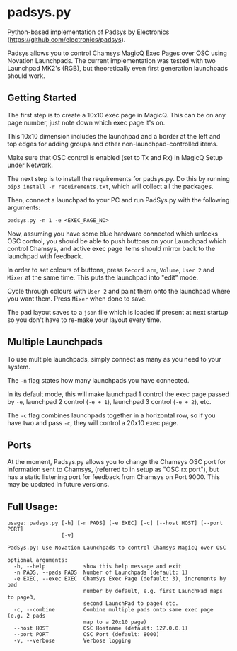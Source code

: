 # padsys.py
Python-based implementation of Padsys by Electronics (https://github.com/electronics/padsys).

Padsys allows you to control Chamsys MagicQ Exec Pages over OSC using Novation Launchpads.
The current implementation was tested with two Launchpad MK2's (RGB), but theoretically even first generation launchpads should work.

## Getting Started

The first step is to create a 10x10 exec page in MagicQ. This can be on any page number, just note down which exec page it's on.

This 10x10 dimension includes the launchpad and a border at the left and top edges for adding groups and other non-launchpad-controlled items.

Make sure that OSC control is enabled (set to Tx and Rx) in MagicQ Setup under Network.

The next step is to install the requirements for padsys.py. Do this by running `pip3 install -r requirements.txt`, which will collect all the packages.

Then, connect a launchpad to your PC and run PadSys.py with the following arguments:

```
padsys.py -n 1 -e <EXEC_PAGE_NO> 
```

Now, assuming you have some blue hardware connected which unlocks OSC control, you should be able to push buttons on your Launchpad which control Chamsys, and active exec page items should mirror back to the launchpad with feedback.

In order to set colours of buttons, press `Record arm`, `Volume`, `User 2` and `Mixer` at the same time. This puts the launchpad into "edit" mode.

Cycle through colours with `User 2` and paint them onto the launchpad where you want them. Press `Mixer` when done to save.

The pad layout saves to a `json` file which is loaded if present at next startup so you don't have to re-make your layout every time.

## Multiple Launchpads

To use multiple launchpads, simply connect as many as you need to your system.

The `-n` flag states how many launchpads you have connected.

In its default mode, this will make launchpad 1 control the exec page passed by `-e`, launchpad 2 control (`-e + 1`), launchpad 3 control (`-e + 2`), etc.

The `-c` flag combines launchpads together in a horizontal row, so if you have two and pass `-c`, they will control a 20x10 exec page.

## Ports

At the moment, Padsys.py allows you to change the Chamsys OSC port for information sent to Chamsys, (referred to in setup as "OSC rx port"), but has a static listening port for feedback from Chamsys on Port 9000. This may be updated in future versions.

## Full Usage:

```
usage: padsys.py [-h] [-n PADS] [-e EXEC] [-c] [--host HOST] [--port PORT]
                 [-v]

PadSys.py: Use Novation Launchpads to control Chamsys MagicQ over OSC

optional arguments:
  -h, --help            show this help message and exit
  -n PADS, --pads PADS  Number of Launchpads (default: 1)
  -e EXEC, --exec EXEC  ChamSys Exec Page (default: 3), increments by pad
                        number by default, e.g. first LaunchPad maps to page3,
                        second LaunchPad to page4 etc.
  -c, --combine         Combine multiple pads onto same exec page (e.g. 2 pads
                        map to a 20x10 page)
  --host HOST           OSC Hostname (default: 127.0.0.1)
  --port PORT           OSC Port (default: 8000)
  -v, --verbose         Verbose logging
```

